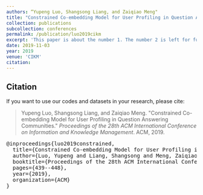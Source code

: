 ```yaml
---
authors: “Yupeng Luo, Shangsong Liang, and Zaiqiao Meng"
title: "Constrained Co-embedding Model for User Profiling in Question Answering Communities"
collection: publications
subcollection: conferences
permalink: /publication/luo2019cikm
excerpt: 'This paper is about the number 1. The number 2 is left for future work.'
date: 2019-11-03
year: 2019
venue: 'CIKM'
citation:
---
```



## Citation

If you want to use our codes and datasets in your research, please cite:
>Yupeng Luo, Shangsong Liang, and Zaiqiao Meng. "Constrained Co-embedding Model for User Profiling in Question Answering Communities." *Proceedings of the 28th ACM International Conference on Information and Knowledge Management*. ACM, 2019.

<pre>
@inproceedings{luo2019constrained,
  title={Constrained Co-embedding Model for User Profiling in Question Answering Communities},
  author={Luo, Yupeng and Liang, Shangsong and Meng, Zaiqiao},
  booktitle={Proceedings of the 28th ACM International Conference on Information and Knowledge Management},
  pages={439--448},
  year={2019},
  organization={ACM}
}
</pre>